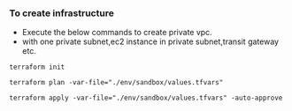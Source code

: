 ### To create infrastructure

- Execute the below commands to create private vpc.
- with one private subnet,ec2 instance in private subnet,transit gateway etc.

```
terraform init

terraform plan -var-file="./env/sandbox/values.tfvars"

terraform apply -var-file="./env/sandbox/values.tfvars" -auto-approve
```